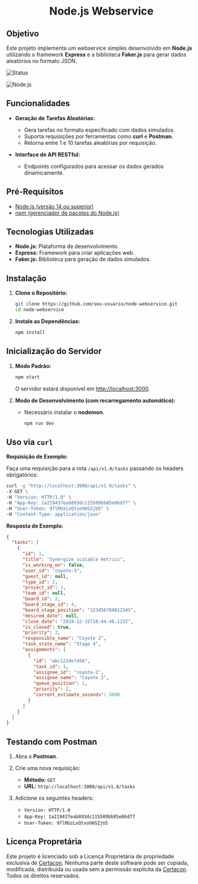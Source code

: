 <div align="center">

# Node.js Webservice

</div>

## Objetivo

Este projeto implementa um webservice simples desenvolvido em **Node.js** utilizando o framework **Express** e a biblioteca **Faker.js** para gerar dados aleatórios no formato JSON.

![Status](https://img.shields.io/badge/Status-Conclu%C3%ADdo-brightgreen)

![Node.js](https://img.shields.io/badge/Node.js-%5E14.0-brightgreen)

## Funcionalidades

- **Geração de Tarefas Aleatórias:**
  - Gera tarefas no formato especificado com dados simulados.
  - Suporta requisições por ferramentas como **curl** e **Postman**.
  - Retorna entre 1 e 10 tarefas aleatórias por requisição.

- **Interface de API RESTful:**
  - Endpoints configurados para acessar os dados gerados dinamicamente.

## Pré-Requisitos

- [Node.js (versão 14 ou superior)](https://nodejs.org/)
- [npm (gerenciador de pacotes do Node.js)](https://www.npmjs.com/)

## Tecnologias Utilizadas

- **Node.js:** Plataforma de desenvolvimento.
- **Express:** Framework para criar aplicações web.
- **Faker.js:** Biblioteca para geração de dados simulados.

## Instalação

1. **Clone o Repositório:**
   ```bash
   git clone https://github.com/seu-usuario/node-webservice.git
   cd node-webservice
   ```

2. **Instale as Dependências:**
   ```bash
   npm install
   ```

## Inicialização do Servidor

1. **Modo Padrão:**
   ```bash
   npm start
   ```
   O servidor estará disponível em [http://localhost:3000](http://localhost:3000).

2. **Modo de Desenvolvimento (com recarregamento automático):**
   - Necessário instalar o **nodemon**.
     ```bash
     npm run dev
     ```

## Uso via `curl`

**Requisição de Exemplo:**

Faça uma requisição para a rota `/api/v1.0/tasks` passando os headers obrigatórios:
```bash
curl -g "http://localhost:3000/api/v1.0/tasks" \
-X GET \
-H "Version: HTTP/1.0" \
-H "App-Key: 1a219437eab893dc115509bb85e06d77" \
-H "User-Token: 9flMUzLxQtxohKGZjU5" \
-H "Content-Type: application/json"
```

**Resposta de Exemplo:**
```json
{
  "tasks": [
    {
      "id": 1,
      "title": "Synergize scalable metrics",
      "is_working_on": false,
      "user_id": "coyote-3",
      "guest_id": null,
      "type_id": 2,
      "project_id": 1,
      "team_id": null,
      "board_id": 2,
      "board_stage_id": 4,
      "board_stage_position": "123456789012345",
      "desired_date": null,
      "close_date": "2024-12-15T10:44:46.123Z",
      "is_closed": true,
      "priority": 2,
      "responsible_name": "Coyote 2",
      "task_state_name": "Stage 4",
      "assignments": [
        {
          "id": "abc123def456",
          "task_id": 1,
          "assignee_id": "coyote-2",
          "assignee_name": "Coyote 2",
          "queue_position": 1,
          "priority": 2,
          "current_estimate_seconds": 3600
        }
      ]
    }
  ]
}
```

## Testando com Postman

1. Abra o **Postman**.
2. Crie uma nova requisição:
   - **Método:** `GET`
   - **URL:** `http://localhost:3000/api/v1.0/tasks`

3. Adicione os seguintes headers:
   - `Version: HTTP/1.0`
   - `App-Key: 1a219437eab893dc115509bb85e06d77`
   - `User-Token: 9flMUzLxQtxohKGZjU5`

## Licença Propretária
 
Este projeto é licenciado sob a Licença Proprietária de propriedade exclusiva de [Certacon](https://certacon.com.br/). Nenhuma parte deste software pode ser copiada, modificada, distribuída ou usada sem a permissão explícita da [Certacon](https://certacon.com.br/). Todos os direitos reservados.

